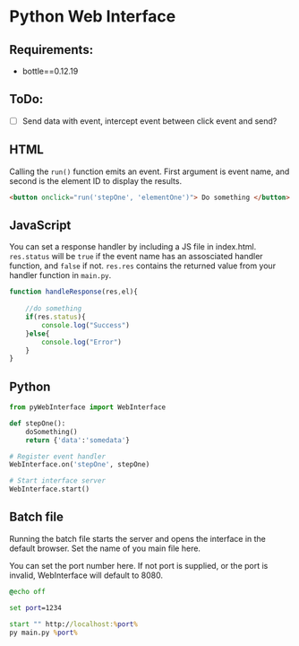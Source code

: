 # Python Web Interface

## Requirements:
- bottle==0.12.19

## ToDo:
- [ ] Send data with event, intercept event between click event and send?


## HTML 
Calling the `run()` function emits an event. First argument is event name, and second is the element ID to display the results.
```html
<button onclick="run('stepOne', 'elementOne')"> Do something </button>

```

## JavaScript
You can set a response handler by including a JS file in index.html.
`res.status` will be `true` if the event name has an assosciated handler function, and `false` if not. 
`res.res` contains the returned value from your handler function in `main.py`.
```JavaScript
function handleResponse(res,el){
    
    //do something
    if(res.status){
        console.log("Success")
    }else{
        console.log("Error")
    }
}

```

## Python
```py
from pyWebInterface import WebInterface

def stepOne():
    doSomething()
    return {'data':'somedata'}

# Register event handler
WebInterface.on('stepOne', stepOne)

# Start interface server
WebInterface.start()
```

## Batch file
Running the batch file starts the server and opens the interface in the default browser. Set the name of you main file here. 

You can set the port number here.
If not port is supplied, or the port is invalid, WebInterface will default to 8080.
```bat
@echo off

set port=1234

start "" http://localhost:%port%
py main.py %port%
```